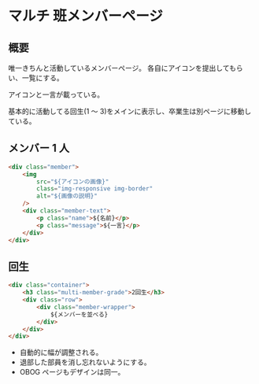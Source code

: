 # マルチ 班メンバーページ

## 概要

唯一きちんと活動しているメンバーページ。
各自にアイコンを提出してもらい、一覧にする。

アイコンと一言が載っている。

基本的に活動してる回生(1 ～ 3)をメインに表示し、卒業生は別ページに移動している。

## メンバー 1 人

```html
<div class="member">
    <img
        src="${アイコンの画像}"
        class="img-responsive img-border"
        alt="${画像の説明}"
    />
    <div class="member-text">
        <p class="name">${名前}</p>
        <p class="message">${一言}</p>
    </div>
</div>
```

## 回生

```html
<div class="container">
    <h3 class="multi-member-grade">2回生</h3>
    <div class="row">
        <div class="member-wrapper">
            ${メンバーを並べる}
        </div>
    </div>
</div>
```

-   自動的に幅が調整される。
-   退部した部員を消し忘れないようにする。
-   OBOG ページもデザインは同一。
